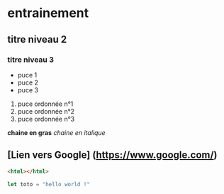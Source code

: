 # entrainement
## titre niveau 2
### titre niveau 3

+ puce 1
+ puce 2
+ puce 3

1. puce ordonnée n°1
2. puce ordonnée n°2
3. puce ordonnée n°3

**chaine en gras**
*chaine en italique*

[Lien vers Google] (https://www.google.com/)
---

```html
<html></html>
```

```javascript
let toto = "hello world !"
